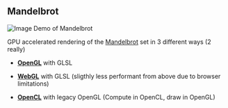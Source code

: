 ## Mandelbrot

![Image Demo of Mandelbrot](https://i.imgur.com/zeaHWHQ.png)

GPU accelerated rendering of the [Mandelbrot](https://en.wikipedia.org/wiki/Mandelbrot_set) set in 3 different ways (2 really)

- [**OpenGL**](https://github.com/Greece4ever/Mandelbrot/tree/master/gl) with GLSL 

- [**WebGL**](https://github.com/Greece4ever/Mandelbrot/tree/master/web) with GLSL (sligthly less performant from above due to browser limitations)

- [**OpenCL**](https://github.com/Greece4ever/Mandelbrot/tree/master/cl) with legacy OpenGL (Compute in OpenCL, draw in OpenGL)
